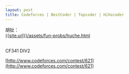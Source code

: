 ```yaml
---
layout: post
title: Codeforces | BestCoder | Topcoder | Hihocoder
---
```


胡扯：<br>
[{{site.url}}/assets/fun-probs/huche.html]({{site.url}}/assets/fun-probs/huche.html)
<br><br>

CF341 DIV2<br>

[http://www.codeforces.com/contest/621](http://www.codeforces.com/contest/621)
<br>

```
```
